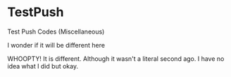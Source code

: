 # TestPush
Test Push Codes (Miscellaneous)

I wonder if it will be different here

WHOOPTY! It is different. Although it wasn't a literal second ago. I have no idea what I did but okay.
